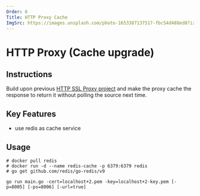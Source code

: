```yaml
---
Order: 6
Title: HTTP Proxy Cache
ImgSrc: https://images.unsplash.com/photo-1653387137517-fbc54d488ed8?ixid=M3w2NjYzMTJ8MHwxfHJhbmRvbXx8fHx8fHx8fDE3MjkyNzkxOTh8&ixlib=rb-4.0.3
---
```


# HTTP Proxy (Cache upgrade)

## Instructions

Build upon previous [HTTP SSL Proxy project](./http-proxy-ssl.html)
and make the proxy cache the response to return it without polling the source next time.

## Key Features

- use redis as cache service

## Usage

```shell
# docker pull redis
# docker run -d --name redis-cache -p 6379:6379 redis
# go get github.com/redis/go-redis/v9

go run main.go -cert=localhost+2.pem -key=localhost+2-key.pem [-p=8005] [-ps=8006] [-url=true]
```
